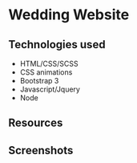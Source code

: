 # Wedding Website

## Technologies used
* HTML/CSS/SCSS
* CSS animations
* Bootstrap 3
* Javascript/Jquery 
* Node

## Resources

## Screenshots